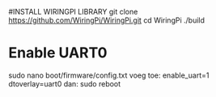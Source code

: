 #INSTALL WIRINGPI LIBRARY
git clone https://github.com/WiringPi/WiringPi.git
cd WiringPi
./build

# Enable UART0
sudo nano boot/firmware/config.txt
voeg toe:
enable_uart=1
dtoverlay=uart0
dan:
sudo reboot
